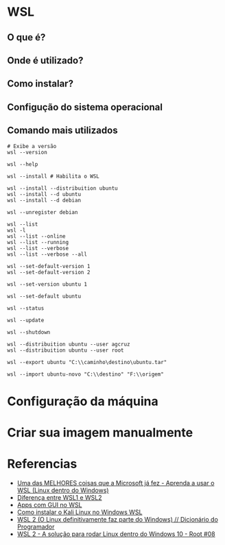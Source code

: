 # WSL

## O que é?

## Onde é utilizado?

## Como instalar?

## Configução do sistema operacional

## Comando mais utilizados

```
# Exibe a versão
wsl --version

wsl --help

wsl --install # Habilita o WSL

wsl --install --distribuition ubuntu
wsl --install --d ubuntu
wsl --install --d debian

wsl --unregister debian

wsl --list
wsl -l
wsl --list --online
wsl --list --running
wsl --list --verbose
wsl --list --verbose --all

wsl --set-default-version 1
wsl --set-default-version 2

wsl --set-version ubuntu 1

wsl --set-default ubuntu

wsl --status

wsl --update

wsl --shutdown

wsl --distribuition ubuntu --user agcruz
wsl --distribuition ubuntu --user root

wsl --export ubuntu "C:\\caminho\destino\ubuntu.tar"

wsl --import ubuntu-novo "C:\\destino" "F:\\origem"
```

# Configuração da máquina

# Criar sua imagem manualmente

# Referencias
- [Uma das MELHORES coisas que a Microsoft já fez - Aprenda a usar o WSL (Linux dentro do Windows)](https://www.youtube.com/watch?v=o1_E4PBl30s)
- [Diferença entre WSL1 e WSL2](https://learn.microsoft.com/pt-br/windows/wsl/compare-versions)
- [Apps com GUI no WSL](https://learn.microsoft.com/pt-br/windows/wsl/tutorials/gui-apps)
- [Como instalar o Kali Linux no Windows WSL](https://www.youtube.com/watch?v=5vINrNEJvWc)
- [WSL 2 (O Linux definitivamente faz parte do Windows) // Dicionário do Programador](https://www.youtube.com/watch?v=6FW3L-NePUI)
- [WSL 2 - A solução para rodar Linux dentro do Windows 10 - Root #08](https://www.youtube.com/watch?v=hd6lxt5iVsg)